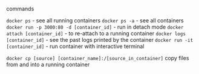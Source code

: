 commands

``docker ps`` - see all running containers
``docker ps -a`` - see all containers
``docker run -p 3000:80 -d [container_id]`` - run in detach mode
``docker attach [container_id]`` - to re-attach to a running container
``docker logs [container_id]`` - see the past logs printed by the container
``docker run -it [container_id]`` - run container with interactive terminal

``docker cp [source] [container_name]:/[source_in_container]`` copy files from and into a 
running container
